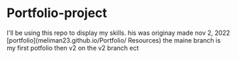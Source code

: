 # Portfolio-project
 I'll be using this repo to display my skills.
 his was originay made nov 2, 2022
[portfolio](meliman23.github.io/Portfolio/
Resources) 
the maine branch is my first potfolio
then v2 on the v2 branch ect 
